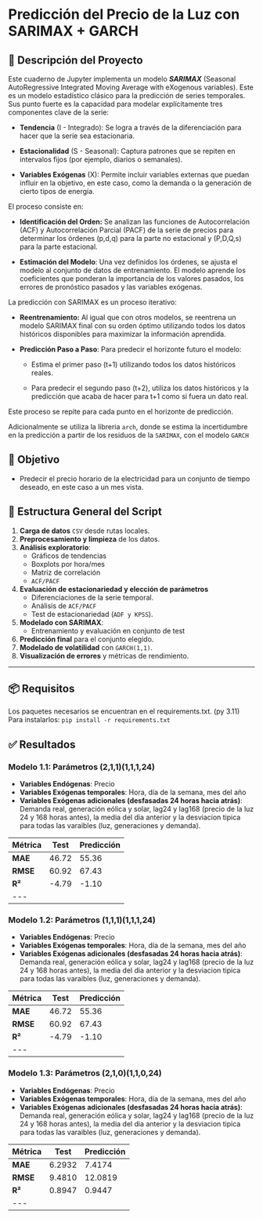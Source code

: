 # Predicción del Precio de la Luz con SARIMAX + GARCH

## 📔 Descripción del Proyecto

Este cuaderno de Jupyter implementa un modelo ***SARIMAX*** (Seasonal AutoRegressive Integrated Moving Average with eXogenous variables). Este es un modelo estadístico clásico para la predicción de series temporales. Sus punto fuerte es la capacidad para modelar explícitamente tres componentes clave de la serie:

- **Tendencia** (I - Integrado): Se logra a través de la diferenciación para hacer que la serie sea estacionaria.

- **Estacionalidad** (S - Seasonal): Captura patrones que se repiten en intervalos fijos (por ejemplo, diarios o semanales).

- **Variables Exógenas** (X): Permite incluir variables externas que puedan influir en la objetivo, en este caso, como la demanda o la generación de cierto tipos de energía.

El proceso consiste en:

- **Identificación del Orden:** Se analizan las funciones de Autocorrelación (ACF) y Autocorrelación Parcial (PACF) de la serie de precios para determinar los órdenes (p,d,q) para la parte no estacional y (P,D,Q,s) para la parte estacional.

- **Estimación del Modelo**: Una vez definidos los órdenes, se ajusta el modelo al conjunto de datos de entrenamiento. El modelo aprende los coeficientes que ponderan la importancia de los valores pasados, los errores de pronóstico pasados y las variables exógenas.

La predicción con SARIMAX es un proceso iterativo:

- **Reentrenamiento:** Al igual que con otros modelos, se reentrena un modelo SARIMAX final con su orden óptimo utilizando todos los datos históricos disponibles para maximizar la información aprendida.

- **Predicción Paso a Paso**: Para predecir el horizonte futuro el modelo:

    - Estima el primer paso (t+1) utilizando todos los datos históricos reales.

    - Para predecir el segundo paso (t+2), utiliza los datos históricos y la predicción que acaba de hacer para t+1 como si fuera un dato real.

Este proceso se repite para cada punto en el horizonte de predicción.

Adicionalmente se utiliza la libreria ``arch``, donde se estima la incertidumbre en la predicción a partir de los residuos de la ``SARIMAX``, con el modelo ``GARCH``

## 🎯 Objetivo

- Predecir el precio horario de la electricidad para un conjunto de tiempo deseado, en este caso a un mes vista.

## 📁 Estructura General del Script

1. **Carga de datos** ``CSV`` desde rutas locales.
2. **Preprocesamiento y limpieza** de los datos.
3. **Análisis exploratorio**:
   - Gráficos de tendencias
   - Boxplots por hora/mes
   - Matriz de correlación
   - ``ACF/PACF``
4. **Evaluación de estacionariedad y elección de parámetros**
    - Diferenciaciones de la serie temporal.
    - Análisis de ``ACF/PACF``
    - Test de estacionariedad (``ADF y KPSS``).
5. **Modelado con SARIMAX**:
   - Entrenamiento y evaluación en conjunto de test
6. **Predicción final** para el conjunto elegido.
7. **Modelado de volatilidad** con ``GARCH(1,1)``.
8. **Visualización de errores** y métricas de rendimiento.

---

## 📦 Requisitos

Los paquetes necesarios se encuentran en el requirements.txt. (py 3.11) Para instalarlos:
`pip install -r requirements.txt`

## ✅ Resultados

### Modelo 1.1: Parámetros (2,1,1)(1,1,1,24)

- **Variables Endógenas**: Precio
- **Variables Exógenas temporales**: Hora, día de la semana, mes del año
- **Variables Exógenas adicionales (desfasadas 24 horas hacia atrás)**: Demanda real, generación eólica y solar, lag24 y lag168 (precio de la luz 24 y 168 horas antes), la media del dia anterior y la desviacion tipica para todas las varaibles (luz, generaciones y demanda).


| Métrica | Test | Predicción | 
|---|---|---|
| **MAE** | 46.72 | 55.36 |
| **RMSE** | 60.92 | 67.43 |
| **R²** | -4.79 | -1.10 |
---|


### Modelo 1.2: Parámetros (1,1,1)(1,1,1,24)

- **Variables Endógenas**: Precio
- **Variables Exógenas temporales**: Hora, día de la semana, mes del año
- **Variables Exógenas adicionales (desfasadas 24 horas hacia atrás)**: Demanda real, generación eólica y solar, lag24 y lag168 (precio de la luz 24 y 168 horas antes), la media del dia anterior y la desviacion tipica para todas las varaibles (luz, generaciones y demanda).


| Métrica | Test | Predicción | 
|---|---|---|
| **MAE** | 46.72 | 55.36 |
| **RMSE** | 60.92 | 67.43 |
| **R²** | -4.79 | -1.10 |
---|


### Modelo 1.3: Parámetros (2,1,0)(1,1,0,24)

- **Variables Endógenas**: Precio
- **Variables Exógenas temporales**: Hora, día de la semana, mes del año
- **Variables Exógenas adicionales (desfasadas 24 horas hacia atrás)**: Demanda real, generación eólica y solar, lag24 y lag168 (precio de la luz 24 y 168 horas antes), la media del dia anterior y la desviacion tipica para todas las varaibles (luz, generaciones y demanda).


| Métrica | Test | Predicción | 
|---|---|---|
| **MAE** | 6.2932 | 7.4174 |
| **RMSE** | 9.4810 | 12.0819 |
| **R²** | 0.8947 | 0.9447 |
---|